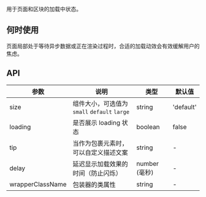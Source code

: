 
用于页面和区块的加载中状态。

## 何时使用

页面局部处于等待异步数据或正在渲染过程时，合适的加载动效会有效缓解用户的焦虑。

## API

参数 | 说明 | 类型 | 默认值
----|------|-----|------
size | 组件大小，可选值为 `small` `default` `large` | string | 'default'
loading | 是否展示 loading 状态 | boolean | false
tip | 当作为包裹元素时，可以自定义描述文案 | string | -
delay | 延迟显示加载效果的时间（防止闪烁） | number (毫秒) | -
wrapperClassName | 包装器的类属性 | string | -
